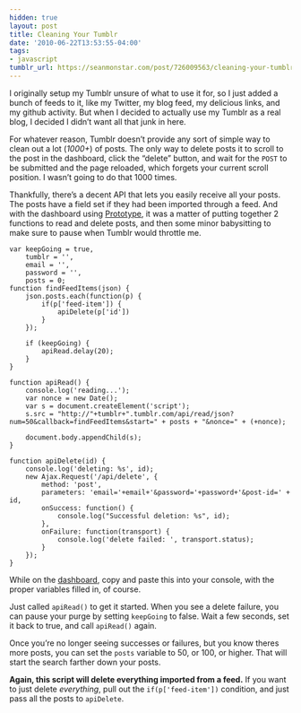 ```yaml
---
hidden: true
layout: post
title: Cleaning Your Tumblr
date: '2010-06-22T13:53:55-04:00'
tags:
- javascript
tumblr_url: https://seanmonstar.com/post/726009563/cleaning-your-tumblr
---
```

I originally setup my Tumblr unsure of what to use it for, so I just added a bunch of feeds to it, like my Twitter, my blog feed, my delicious links, and my github activity. But when I decided to actually use my Tumblr as a real blog, I decided I didn’t want all that junk in here.

For whatever reason, Tumblr doesn’t provide any sort of simple way to clean out a lot (_1000+_) of posts. The only way to delete posts it to scroll to the post in the dashboard, click the “delete” button, and wait for the `POST` to be submitted and the page reloaded, which forgets your current scroll position. I wasn’t going to do that 1000 times.

Thankfully, there’s a decent API that lets you easily receive all your posts. The posts have a field set if they had been imported through a feed. And with the dashboard using [Prototype](http://prototypejs.org), it was a matter of putting together 2 functions to read and delete posts, and then some minor babysitting to make sure to pause when Tumblr would throttle me.

    var keepGoing = true,
        tumblr = '',
        email = '',
        password = '',
        posts = 0;
    function findFeedItems(json) {
        json.posts.each(function(p) {
            if(p['feed-item']) {
                apiDelete(p['id'])
            }
        });
    
        if (keepGoing) {
            apiRead.delay(20);
        }
    }
    
    function apiRead() {
        console.log('reading...');
        var nonce = new Date();
        var s = document.createElement('script');
        s.src = "http://"+tumblr+".tumblr.com/api/read/json?num=50&callback=findFeedItems&start=" + posts + "&nonce=" + (+nonce);
    
        document.body.appendChild(s);
    }
    
    function apiDelete(id) {
        console.log('deleting: %s', id);
        new Ajax.Request('/api/delete', {
            method: 'post',
            parameters: 'email='+email+'&password='+password+'&post-id=' + id,
            onSuccess: function() {
                console.log("Successful deletion: %s", id);
            },
            onFailure: function(transport) {
                console.log('delete failed: ', transport.status);
            }
        });
    }

While on the [dashboard](http://www.tumblr.com/dashboard), copy and paste this into your console, with the proper variables filled in, of course.

Just called `apiRead()` to get it started. When you see a delete failure, you can pause your purge by setting `keepGoing` to false. Wait a few seconds, set it back to true, and call `apiRead()` again.

Once you’re no longer seeing successes or failures, but you know theres more posts, you can set the `posts` variable to 50, or 100, or higher. That will start the search farther down your posts.

**Again, this script will delete everything imported from a feed.** If you want to just delete _everything_, pull out the `if(p['feed-item'])` condition, and just pass all the posts to `apiDelete`.


